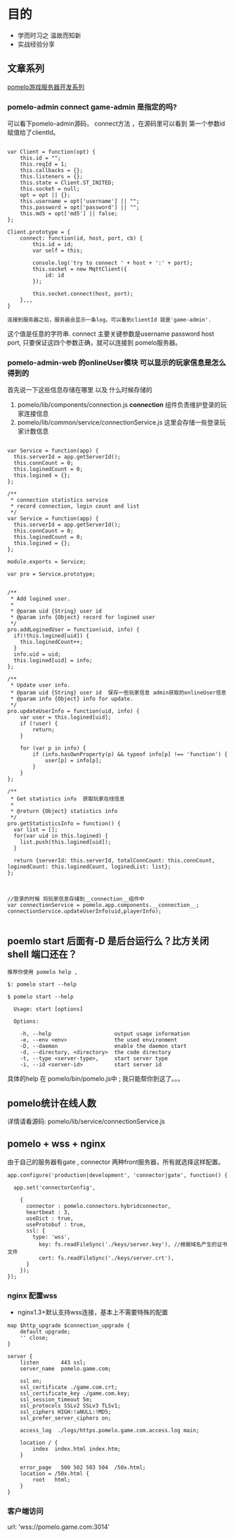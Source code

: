 # 目的
* 学而时习之 温故而知新
* 实战经验分享
## 文章系列
[pomelo游戏服务器开发系列](http://nextzeus.github.io/pomelo/)


### pomelo-admin connect game-admin 是指定的吗?

可以看下pomelo-admin源码， connect方法 ，在源码里可以看到 第一个参数id 赋值给了clientId。

```

var Client = function(opt) {
	this.id = "";
	this.reqId = 1;
	this.callbacks = {};
	this.listeners = {};
	this.state = Client.ST_INITED;
	this.socket = null;
	opt = opt || {};
	this.username = opt['username'] || "";
	this.password = opt['password'] || "";
	this.md5 = opt['md5'] || false;
};

Client.prototype = {
	connect: function(id, host, port, cb) {
		this.id = id;
		var self = this;

		console.log('try to connect ' + host + ':' + port);
		this.socket = new MqttClient({
			id: id
		});

		this.socket.connect(host, port);
    },,,
}

连接到服务器之后，服务器会显示一条log，可以看到clientId 就是'game-admin'.

```

这个值是任意的字符串. connect 主要关键参数是username password host port, 只要保证这四个参数正确，就可以连接到 pomelo服务器。

### pomelo-admin-web 的onlineUser模块 可以显示的玩家信息是怎么得到的

首先说一下这些信息存储在哪里 以及 什么时候存储的

1. pomelo/lib/components/connection.js  __connection__ 组件负责维护登录的玩家连接信息
2. pomelo/lib/common/service/connectionService.js 这里会存储一些登录玩家计数信息

```

var Service = function(app) {
  this.serverId = app.getServerId();
  this.connCount = 0;
  this.loginedCount = 0;
  this.logined = {};
};

/**
 * connection statistics service
 * record connection, login count and list
 */
var Service = function(app) {
  this.serverId = app.getServerId();
  this.connCount = 0;
  this.loginedCount = 0;
  this.logined = {};
};

module.exports = Service;

var pro = Service.prototype;


/**
 * Add logined user.
 *
 * @param uid {String} user id
 * @param info {Object} record for logined user
 */
pro.addLoginedUser = function(uid, info) {
  if(!this.logined[uid]) {
    this.loginedCount++;
  }
  info.uid = uid;
  this.logined[uid] = info;
};

/**
 * Update user info.
 * @param uid {String} user id  保存一些玩家信息 admin获取的onlineUser信息
 * @param info {Object} info for update.
 */
pro.updateUserInfo = function(uid, info) {
    var user = this.logined[uid];
    if (!user) {
        return;
    }

    for (var p in info) {
        if (info.hasOwnProperty(p) && typeof info[p] !== 'function') {
            user[p] = info[p];
        }
    }
};

/**
 * Get statistics info  获取玩家在线信息
 *
 * @return {Object} statistics info
 */
pro.getStatisticsInfo = function() {
  var list = [];
  for(var uid in this.logined) {
    list.push(this.logined[uid]);
  }

  return {serverId: this.serverId, totalConnCount: this.connCount, loginedCount: this.loginedCount, loginedList: list};
};



//登录的时候 将玩家信息存储到__connection__组件中
var connectionService = pomelo.app.components.__connection__;
connectionService.updateUserInfo(uid,playerInfo);


```
## poemlo start 后面有-D 是后台运行么？比方关闭shell 端口还在？

```
推荐你使用 pomelo help , 

$: pomelo start --help

$ pomelo start --help

  Usage: start [options]

  Options:

    -h, --help                    output usage information
    -e, --env <env>               the used environment
    -D, --daemon                  enable the daemon start
    -d, --directory, <directory>  the code directory
    -t, --type <server-type>,     start server type
    -i, --id <server-id>          start server id

```

具体的help 在 pomelo/bin/pomelo.js中 ;
我只能帮你到这了。。。

## pomelo统计在线人数

详情请看源码: pomelo/lib/service/connectionService.js 

## pomelo  + wss + nginx

由于自己的服务器有gate , connector 两种front服务器，所有就选择这样配置。

```
app.configure('production|development', 'connector|gate', function() {

  app.set('connectorConfig',

    {
      connector : pomelo.connectors.hybridconnector,
      heartbeat : 3,
      useDict : true,
      useProtobuf : true,
      ssl: {
        type: 'wss',
          key: fs.readFileSync('./keys/server.key'), //根据域名产生的证书文件
          cert: fs.readFileSync('./keys/server.crt'),
      }
    });
});

```

### nginx 配置wss

- nginx1.3+默认支持wss连接，基本上不需要特殊的配置

```
map $http_upgrade $connection_upgrade {
    default upgrade;
    '' close;
}

server {
	listen       443 ssl;
	server_name  pomelo.game.com;

	ssl on;
	ssl_certificate ./game.com.crt;
	ssl_certificate_key ./game.com.key;
	ssl_session_timeout 5m;
	ssl_protocols SSLv2 SSLv3 TLSv1;
	ssl_ciphers HIGH:!aNULL:!MD5;
	ssl_prefer_server_ciphers on;

    access_log  ./logs/https.pomelo.game.com.access.log main;

	location / {
	    index  index.html index.htm;
	}

	error_page   500 502 503 504  /50x.html;
	location = /50x.html {
		root   html;
	}
}

```

### 客户端访问

url:	'wss://pomelo.game.com:3014'


